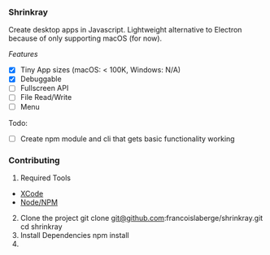 ### Shrinkray
Create desktop apps in Javascript. Lightweight alternative to Electron because of only supporting macOS (for now).

*Features*
 - [x] Tiny App sizes (macOS: < 100K, Windows: N/A)
 - [x] Debuggable
 - [ ] Fullscreen API
 - [ ] File Read/Write
 - [ ] Menu

Todo:
 - [ ] Create npm module and cli that gets basic functionality working


### Contributing

 1. Required Tools
   - [XCode](https://developer.apple.com/xcode/)
   - [Node/NPM](https://nodejs.org/en/download/)
 2. Clone the project
        git clone git@github.com:francoislaberge/shrinkray.git
        cd shrinkray
 3. Install Dependencies
        npm install
 4. 
